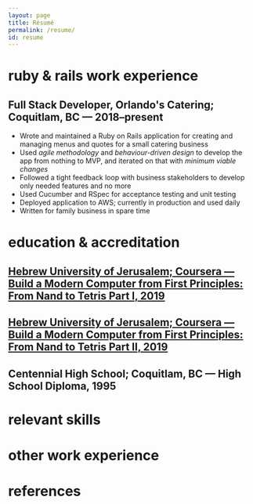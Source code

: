 ```yaml
---
layout: page
title: Résumé
permalink: /resume/
id: resume
---
```


# ruby & rails work experience
## Full Stack Developer, Orlando's Catering; Coquitlam, BC — 2018–present
* Wrote and maintained a Ruby on Rails application for creating and managing
  menus and quotes for a small catering business
* Used *agile methodology* and *behaviour-driven design* to develop the app from
  nothing to MVP, and iterated on that with *minimum viable changes*
* Followed a tight feedback loop with business stakeholders to develop only
  needed features and no more
* Used Cucumber and RSpec for acceptance testing and unit testing
* Deployed application to AWS; currently in production and used daily
* Written for family business in spare time

# education & accreditation

## [Hebrew University of Jerusalem; Coursera — Build a Modern Computer from First Principles: From Nand to Tetris Part I, 2019](https://www.coursera.org/account/accomplishments/certificate/TX5EW8XF8VXZ)
## [Hebrew University of Jerusalem; Coursera — Build a Modern Computer from First Principles: From Nand to Tetris Part II, 2019](https://www.coursera.org/account/accomplishments/certificate/HJTXCVT7SCVF)
## Centennial High School; Coquitlam, BC — High School Diploma, 1995

# relevant skills


# other work experience


# references

